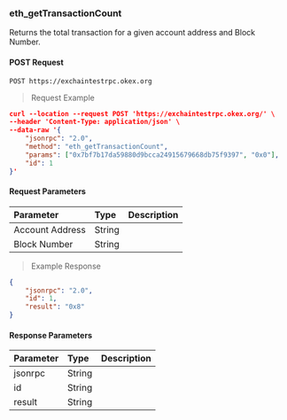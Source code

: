 ### eth_getTransactionCount

Returns the total transaction for a given account address and Block Number.


#### POST Request

`POST https://exchaintestrpc.okex.org`

> Request Example

```json
curl --location --request POST 'https://exchaintestrpc.okex.org/' \
--header 'Content-Type: application/json' \
--data-raw '{
	"jsonrpc": "2.0",
	"method": "eth_getTransactionCount",
	"params": ["0x7bf7b17da59880d9bcca24915679668db75f9397", "0x0"],
	"id": 1
}'

```

#### Request Parameters

| **Parameter** | **Type** | **Description**                                                                                                                                                                                                                                                      |
| :------------ | :------- | :------------------------------------------------------------------------------------------------------------------------------------------------------------------------------------------------------------------------------------------------------------------- |
| Account Address      | String   |                                                                                                                                                                                                                                                      |
| Block Number           | String   |                                                                                                                                                                                                                                                       |

> Example Response

```json
{
	"jsonrpc": "2.0",
	"id": 1,
	"result": "0x8"
}
```

#### Response Parameters

| **Parameter** | **Type** | **Description**                                                                                                                                                                                                                                                      |
| :------------ | :------- | :------------------------------------------------------------------------------------------------------------------------------------------------------------------------------------------------------------------------------------------------------------------- |
| jsonrpc      | String   |                                                                                                                                                                                                                                                      |
| id           | String   |                                                                                                                                                                                                                                                       |
| result       | String    |                                                                                                                                                                                                                                                     | |
